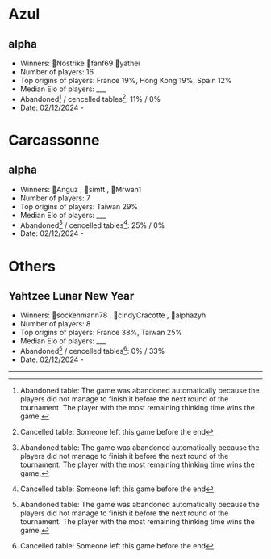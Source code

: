 # Azul 
## alpha
- Winners: 🥇Nostrike 🥈fanf69 🥉yathei
- Number of players: 16
- Top origins of players: France 19%, Hong Kong 19%, Spain 12%
- Median Elo of players: ___
- Abandoned[^1] / cencelled tables[^2]: 11% / 0%
- Date: 02/12/2024 - 

# Carcassonne 
## alpha
- Winners: 🥇Anguz , 🥈simtt , 🥉Mrwan1
- Number of players: 7
- Top origins of players: Taiwan 29%
- Median Elo of players: ___
- Abandoned[^1] / cencelled tables[^2]: 25% / 0%
- Date: 02/12/2024 - 


# Others 
## Yahtzee Lunar New Year 
- Winners: 🥇sockenmann78 , 🥈cindyCracotte , 🥉alphazyh
- Number of players: 8
- Top origins of players: France 38%, Taiwan 25%
- Median Elo of players: ___
- Abandoned[^1] / cencelled tables[^2]: 0% / 33%
- Date: 02/12/2024 - 

---

[^1]: Abandoned table: The game was abandoned automatically because the players did not manage to finish it before the next round of the tournament. The player with the most remaining thinking time wins the game.

[^2]: Cancelled table: Someone left this game before the end
